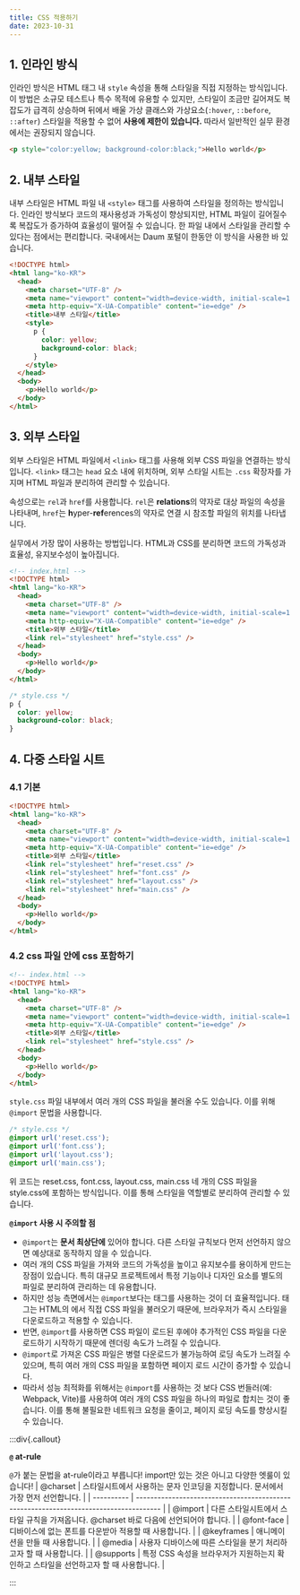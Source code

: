 ```yaml
---
title: CSS 적용하기
date: 2023-10-31
---
```


## 1. 인라인 방식

인라인 방식은 HTML 태그 내 `style` 속성을 통해 스타일을 직접 지정하는 방식입니다. 이 방법은 소규모 테스트나 특수 목적에 유용할 수 있지만, 스타일이 조금만 길어져도 복잡도가 급격히 상승하며 뒤에서 배울 가상 클래스와 가상요소(`:hover`, `::before`, `::after`) 스타일을 적용할 수 없어 **사용에 제한이 있습니다.** 따라서 일반적인 실무 환경에서는 권장되지 않습니다.

```html
<p style="color:yellow; background-color:black;">Hello world</p>
```

## 2. 내부 스타일

내부 스타일은 HTML 파일 내 `<style>` 태그를 사용하여 스타일을 정의하는 방식입니다. 인라인 방식보다 코드의 재사용성과 가독성이 향상되지만, HTML 파일이 길어질수록 복잡도가 증가하여 효율성이 떨어질 수 있습니다. 한 파일 내에서 스타일을 관리할 수 있다는 점에서는 편리합니다. 국내에서는 Daum 포털이 한동안 이 방식을 사용한 바 있습니다.

```html
<!DOCTYPE html>
<html lang="ko-KR">
  <head>
    <meta charset="UTF-8" />
    <meta name="viewport" content="width=device-width, initial-scale=1.0" />
    <meta http-equiv="X-UA-Compatible" content="ie=edge" />
    <title>내부 스타일</title>
    <style>
      p {
        color: yellow;
        background-color: black;
      }
    </style>
  </head>
  <body>
    <p>Hello world</p>
  </body>
</html>
```

## 3. 외부 스타일

외부 스타일은 HTML 파일에서 `<link>` 태그를 사용해 외부 CSS 파일을 연결하는 방식입니다. `<link>` 태그는 `head` 요소 내에 위치하며, 외부 스타일 시트는 `.css` 확장자를 가지며 HTML 파일과 분리하여 관리할 수 있습니다.

속성으로는 `rel`과 `href`를 사용합니다. `rel`은 **relations**의 약자로 대상 파일의 속성을 나타내며, `href`는 **h**yper-**ref**erences의 약자로 연결 시 참조할 파일의 위치를 나타냅니다.

실무에서 가장 많이 사용하는 방법입니다. HTML과 CSS를 분리하면 코드의 가독성과 효율성, 유지보수성이 높아집니다.

```html
<!-- index.html -->
<!DOCTYPE html>
<html lang="ko-KR">
  <head>
    <meta charset="UTF-8" />
    <meta name="viewport" content="width=device-width, initial-scale=1.0" />
    <meta http-equiv="X-UA-Compatible" content="ie=edge" />
    <title>외부 스타일</title>
    <link rel="stylesheet" href="style.css" />
  </head>
  <body>
    <p>Hello world</p>
  </body>
</html>
```

```css
/* style.css */
p {
  color: yellow;
  background-color: black;
}
```

## 4. 다중 스타일 시트

### 4.1 기본

```html
<!DOCTYPE html>
<html lang="ko-KR">
  <head>
    <meta charset="UTF-8" />
    <meta name="viewport" content="width=device-width, initial-scale=1.0" />
    <meta http-equiv="X-UA-Compatible" content="ie=edge" />
    <title>외부 스타일</title>
    <link rel="stylesheet" href="reset.css" />
    <link rel="stylesheet" href="font.css" />
    <link rel="stylesheet" href="layout.css" />
    <link rel="stylesheet" href="main.css" />
  </head>
  <body>
    <p>Hello world</p>
  </body>
</html>
```

### 4.2 css 파일 안에 css 포함하기

```html
<!-- index.html -->
<!DOCTYPE html>
<html lang="ko-KR">
  <head>
    <meta charset="UTF-8" />
    <meta name="viewport" content="width=device-width, initial-scale=1.0" />
    <meta http-equiv="X-UA-Compatible" content="ie=edge" />
    <title>외부 스타일</title>
    <link rel="stylesheet" href="style.css" />
  </head>
  <body>
    <p>Hello world</p>
  </body>
</html>
```

`style.css` 파일 내부에서 여러 개의 CSS 파일을 불러올 수도 있습니다. 이를 위해 `@import` 문법을 사용합니다.

```css
/* style.css */
@import url('reset.css');
@import url('font.css');
@import url('layout.css');
@import url('main.css');
```

위 코드는 reset.css, font.css, layout.css, main.css 네 개의 CSS 파일을 style.css에 포함하는 방식입니다. 이를 통해 스타일을 역할별로 분리하여 관리할 수 있습니다.

**`@import` 사용 시 주의할 점**

- `@import`는 **문서 최상단에** 있어야 합니다. 다른 스타일 규칙보다 먼저 선언하지 않으면 예상대로 동작하지 않을 수 있습니다.
- 여러 개의 CSS 파일을 가져와 코드의 가독성을 높이고 유지보수를 용이하게 만드는 장점이 있습니다. 특히 대규모 프로젝트에서 특정 기능이나 디자인 요소를 별도의 파일로 분리하여 관리하는 데 유용합니다.
- 하지만 성능 측면에서는 `@import`보다는 <link> 태그를 사용하는 것이 더 효율적입니다. <link> 태그는 HTML의 <head>에서 직접 CSS 파일을 불러오기 때문에, 브라우저가 즉시 스타일을 다운로드하고 적용할 수 있습니다.
- 반면, `@import`를 사용하면 CSS 파일이 로드된 후에야 추가적인 CSS 파일을 다운로드하기 시작하기 때문에 렌더링 속도가 느려질 수 있습니다.
- `@import`로 가져온 CSS 파일은 병렬 다운로드가 불가능하여 로딩 속도가 느려질 수 있으며, 특히 여러 개의 CSS 파일을 포함하면 페이지 로드 시간이 증가할 수 있습니다.
- 따라서 성능 최적화를 위해서는 `@import`를 사용하는 것 보다 CSS 번들러(예: Webpack, Vite)를 사용하여 여러 개의 CSS 파일을 하나의 파일로 합치는 것이 좋습니다. 이를 통해 불필요한 네트워크 요청을 줄이고, 페이지 로딩 속도를 향상시킬 수 있습니다.

:::div{.callout}

**`@` at-rule**

`@`가 붙는 문법을 at-rule이라고 부릅니다! import만 있는 것은 아니고 다양한 엣룰이 있습니다!
| @charset | 스타일시트에서 사용하는 문자 인코딩을 지정합니다. 문서에서 가장 먼저 선언합니다. |
| ---------- | ------------------------------------------------------------------------------------- |
| @import | 다른 스타일시트에서 스타일 규칙을 가져옵니다. @charset 바로 다음에 선언되어야 합니다. |
| @font-face | 디바이스에 없는 폰트를 다운받아 적용할 때 사용합니다. |
| @keyframes | 애니메이션을 만들 때 사용합니다. |
| @media | 사용자 디바이스에 따른 스타일을 분기 처리하고자 할 때 사용합니다. |
| @supports | 특정 CSS 속성을 브라우저가 지원하는지 확인하고 스타일을 선언하고자 할 때 사용합니다. |

:::
